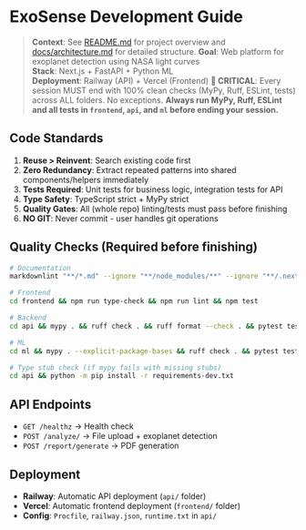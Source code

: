 # ExoSense Development Guide

> **Context**: See [README.md](./README.md) for project overview and [docs/architecture.md](./docs/architecture.md) for detailed structure.
> **Goal**: Web platform for exoplanet detection using NASA light curves  
> **Stack**: Next.js + FastAPI + Python ML  
> **Deployment**: Railway (API) + Vercel (Frontend)
> **🚨 CRITICAL**: Every session MUST end with 100% clean checks (MyPy, Ruff, ESLint, tests) across ALL folders. No exceptions.
> **Always run MyPy, Ruff, ESLint and all tests in `frontend`, `api`, and `ml` before ending your session.**

## Code Standards

1. **Reuse > Reinvent**: Search existing code first
2. **Zero Redundancy**: Extract repeated patterns into shared components/helpers immediately
3. **Tests Required**: Unit tests for business logic, integration tests for API
4. **Type Safety**: TypeScript strict + MyPy strict
5. **Quality Gates**: All (whole repo) linting/tests must pass before finishing
6. **NO GIT**: Never commit - user handles git operations

## Quality Checks (Required before finishing)

```bash
# Documentation
markdownlint "**/*.md" --ignore "**/node_modules/**" --ignore "**/.next/**"

# Frontend
cd frontend && npm run type-check && npm run lint && npm test

# Backend  
cd api && mypy . && ruff check . && ruff format --check . && pytest tests/ -v

# ML
cd ml && mypy . --explicit-package-bases && ruff check . && pytest tests/ -v

# Type stub check (if mypy fails with missing stubs)
cd api && python -m pip install -r requirements-dev.txt
```

## API Endpoints

- `GET /healthz` → Health check
- `POST /analyze/` → File upload + exoplanet detection  
- `POST /report/generate` → PDF generation

## Deployment

- **Railway**: Automatic API deployment (`api/` folder)
- **Vercel**: Automatic frontend deployment (`frontend/` folder)
- **Config**: `Procfile`, `railway.json`, `runtime.txt` in `api/`

